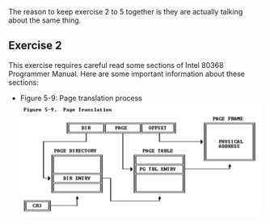 The reason to keep exercise 2 to 5 together is they are actually talking about the same thing.
## Exercise 2
This exercise requires careful read some sections of Intel 80368 Programmer Manual. Here are some important information about these sections:
* Figure 5-9: Page translation process
![](image/Figure5-9.png)
